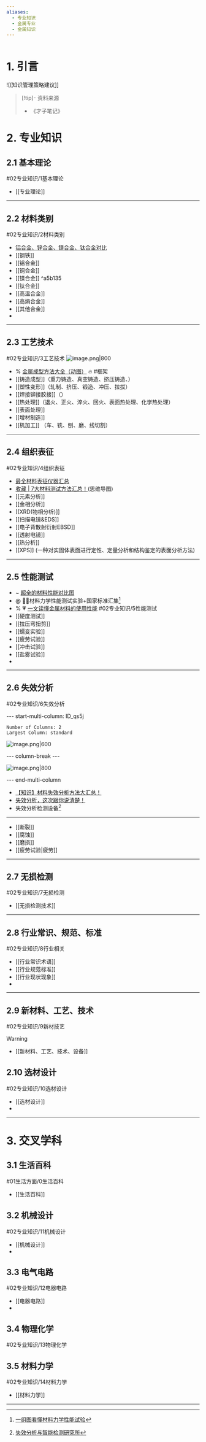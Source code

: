 ```yaml
---
aliases:
  - 专业知识
  - 金属专业
  - 金属知识
---
```

```table-of-contents
```
# 1. 引言 
![[知识管理策略建议]]

> [!tip]- 资料来源 
>  - 《才子笔记》
# 2. 专业知识 
## 2.1 基本理论   
#02专业知识/1基本理论
-  [[专业理论]]

----
## 2.2 材料类别 
#02专业知识/2材料类别 
- [铝合金、锌合金、镁合金、钛合金对比](https://mp.weixin.qq.com/s/Tr1JFN7yVqxd1S0u_MfZkQ)
- [[钢铁]]
- [[铝合金]]
- [[铜合金]]
- [[镁合金]] ^a5b135                                
- [[钛合金]]
- [[高温合金]]
- [[高熵合金]]
- [[其他合金]]
- 
----
## 2.3 工艺技术 
#02专业知识/3工艺技术
![image.png|800](https://fig-1321973591.cos.ap-nanjing.myqcloud.com/20250306103540.png)

- % [金属成型方法大全（动图）](https://mp.weixin.qq.com/s/_24mLbEPz_ZStPbhzrhUPA) 🔥 #框架 
- [[铸造成型]]（重力铸造、真空铸造、挤压铸造、）
- [[塑性变形]]（轧制、挤压、锻造、冲压、拉拔）
- [[焊接铆接胶接]]（）  
- [[热处理]]（退火、正火、淬火、回火、表面热处理、化学热处理）
- [[表面处理]]
- [[增材制造]]
- [[机加工]] （车、铣、刨、磨、线切割）
----
## 2.4 组织表征 
#02专业知识/4组织表征
- [最全材料表征仪器汇总](https://mp.weixin.qq.com/s/ywJmmk00w8R0WCvsjmjlGg)
- [收藏 | 7大材料测试方法汇总！](https://mp.weixin.qq.com/s/jzlgt1qw1-arkv_M_FCECA)(思维导图)
- [[元素分析]]
- [[金相分析]]
- [[XRD(物相分析)]]
- [[扫描电镜&EDS]]
- [[电子背散射衍射EBSD]]
- [[透射电镜]]
- [[热分析]]
- [[XPS]] (一种对实固体表面进行定性、定量分析和结构鉴定的表面分析方法)

----
## 2.5 性能测试 
- ~  [超全的材料性能对比图](https://mp.weixin.qq.com/s/RWQ4StVbJ65yMytNy2BHLw)
- @ 🏳️‍🌈材料力学性能测试实验+国家标准汇集[^1]
- % 💗 [一文读懂金属材料的使用性能](https://mp.weixin.qq.com/s/1JYEop2iWdyGGJSJFjcwzQ)
#02专业知识/5性能测试
- [[硬度测试]]
- [[拉压弯扭剪]]
- [[蠕变实验]]
- [[疲劳试验]]
- [[冲击试验]]
- [[盐雾试验]]
- 
----
## 2.6 失效分析 
#02专业知识/6失效分析

--- start-multi-column: ID_qs5j
```column-settings
Number of Columns: 2
Largest Column: standard
```

![image.png|600](https://fig-1321973591.cos.ap-nanjing.myqcloud.com/20250307114238.png)


--- column-break ---

![image.png|800](https://fig-1321973591.cos.ap-nanjing.myqcloud.com/20250306111601.png)

--- end-multi-column

- [【知识】材料失效分析方法大汇总！](https://mp.weixin.qq.com/s/ixjbr6yPiY9kxkDgMtPzQA)
- [失效分析，这次跟你说清楚！](https://mp.weixin.qq.com/s/yH-DUntEMFWxL3Qosc1eHw)
- 失效分析检测设备[^2]
---
- [[断裂]]
- [[腐蚀]]
- [[磨损]]
- [[疲劳试验|疲劳]]
----
## 2.7 无损检测 
#02专业知识/7无损检测
-  [[无损检测技术]]

----
## 2.8 行业常识、规范、标准 

#02专业知识/8行业相关 
- [[行业常识术语]]
- [[行业规范标准]]
- [[行业现状现象]]
- 
----
## 2.9 新材料、工艺、技术 
#02专业知识/9新材技艺
> [!warning] 

- [[新材料、工艺、技术、设备]]
## 2.10 选材设计 
#02专业知识/10选材设计 
- [[选材设计]]
- 
----
# 3. 交叉学科
## 3.1 生活百科
#01生活方面/0生活百科
- [[生活百科]]

## 3.2 机械设计 
#02专业知识/11机械设计 
-  [[机械设计]]
- 
## 3.3 电气电路 
#02专业知识/12电器电路 
- [[电器电路]]
- 


## 3.4 物理化学 
#02专业知识/13物理化学 


## 3.5 材料力学 
#02专业知识/14材料力学
- [[材料力学]]

----

[^1]: [一组图看懂材料力学性能试验](https://mp.weixin.qq.com/s/5fvbyNAVId_mNxjhztCbrw)

[^2]: [失效分析与智能检测研究所](https://mp.weixin.qq.com/s/Zuq0xpjVzz2pKzVecPnHPw)
